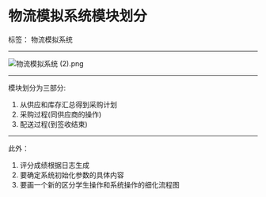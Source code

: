 ﻿# **物流模拟系统模块划分**

标签： 物流模拟系统

---


![物流模拟系统 (2).png](https://i.loli.net/2017/11/26/5a199cda1ef4d.png)

---

模块划分为三部分:
1. 从供应和库存汇总得到采购计划
2. 采购过程(同供应商的操作) 
3. 配送过程(到签收结束)
 
 
---

此外：
1. 评分成绩根据日志生成
2. 要确定系统初始化参数的具体内容
3. 要画一个新的区分学生操作和系统操作的细化流程图
